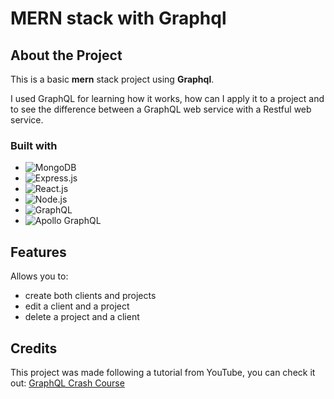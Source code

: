 # MERN stack with Graphql

## About the Project

This is a basic **mern** stack project using **Graphql**. 

I used GraphQL for learning how it works, how can I apply it to a project and to see the difference between a GraphQL web service with a Restful web service.

### Built with

* ![MongoDB][MongoDB]
* ![Express.js][Express.js]
* ![React.js][React.js]
* ![Node.js][Node.js]
* ![GraphQL][GraphQL]
* ![Apollo GraphQL][Apollo GraphQL]

[MongoDB]: https://img.shields.io/badge/mongodb-47A248?style=for-the-badge&logo=mongodb&logoColor=white
[Express.js]: https://img.shields.io/badge/express-000000?style=for-the-badge&logo=express&logoColor=white
[React.js]: https://img.shields.io/badge/react-61DAFB?style=for-the-badge&logo=react&logoColor=white
[Node.js]: https://img.shields.io/badge/node.js-339933?style=for-the-badge&logo=nodedotjs&logoColor=white
[GraphQL]: https://img.shields.io/badge/graphql-E10098?style=for-the-badge&logo=graphql&logoColor=white
[Apollo GraphQL]: https://img.shields.io/badge/apollographql-311C87?style=for-the-badge&logo=apollographql&logoColor=white

## Features
Allows you to:
- create both clients and projects 
- edit a client and a project 
- delete a project and a client  

## Credits
This project was made following a tutorial from YouTube, you can check it out: [GraphQL Crash Course](https://www.youtube.com/watch?v=BcLNfwF04Kw)
